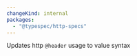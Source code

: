 ```yaml
---
changeKind: internal
packages:
  - "@typespec/http-specs"
---
```


Updates http `@header` usage to value syntax